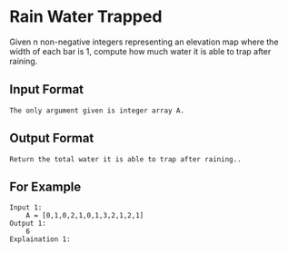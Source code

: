 # Rain Water Trapped

Given n non-negative integers representing an elevation map where the width of each bar is 1, compute how much water it is able to trap after raining.

## Input Format
```
The only argument given is integer array A.
```

## Output Format
```
Return the total water it is able to trap after raining..
```
## For Example

```
Input 1:
    A = [0,1,0,2,1,0,1,3,2,1,2,1]
Output 1:
    6
Explaination 1:
```

